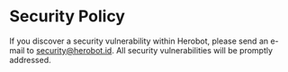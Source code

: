 # Security Policy

If you discover a security vulnerability within Herobot, please send an e-mail to security@herobot.id. All security vulnerabilities will be promptly addressed.

